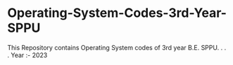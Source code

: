 # Operating-System-Codes-3rd-Year-SPPU
This Repository contains Operating System codes of 3rd year B.E. SPPU.
.
.
.
Year :- 2023


